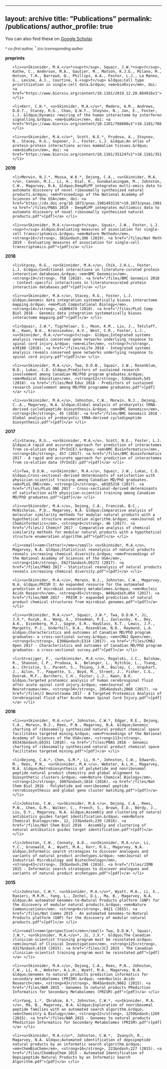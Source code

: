   ---
layout: archive
title: "Publications"
permalink: /publications/
author_profile: true
---

You can also find these on <a href="https://scholar.google.ca/citations?user=o00Z6d0AAAAJ&hl=en&oi=ao">Google Scholar</a>.

<small><em>* co-first author, <sup>†</sup> (co-)corresponding author</em></small>

**preprints**


<ol class="publications" reversed start="26">

    <li><u>Skinnider, M.A.</u>*<sup>†</sup>, Squair, J.W.*<sup>†</sup>, Kathe, C., Anderson, M.A., Gautier, M., Matson, K.J.E., Milano, M., Hutson, T.H., Barraud, Q., Phillips, A.A., Foster, L.J., La Manno, G., Levine, A.J., Courtine, G.<sup>†</sup> &ldquo;Cell type prioritization in single-cell data.&rdquo; <em>bioRxiv</em>, doi: <a href="https://www.biorxiv.org/content/10.1101/2019.12.20.884916v1">10.1101/2019.12.20.884916</a>. </li>

    <li>Kerr, C.H.*, <u>Skinnider, M.A.</u>*, Madero, A.M., Andrews, D.D.T., Stacey, R.G., Chan, Q.W.T., Stoynov, N., Jan, E., Foster, L.J. &ldquo;Dynamic rewiring of the human interactome by interferon signalling.&rdquo; <em>bioRxiv</em>, doi: <a href="https://www.biorxiv.org/content/10.1101/766808v1">10.1101/766808</a>. </li>

    <li><u>Skinnider, M.A.</u>*, Scott, N.E.*, Prudova, A., Stoynov, N., Stacey, R.G., Gsponer, J., Foster, L.J. &ldquo;An atlas of protein-protein interactions across mammalian tissues.&rdquo; <em>bioRxiv</em>, doi: <a href="https://www.biorxiv.org/content/10.1101/351247v1">10.1101/351247</a>. </li>

</ol>


**2019**

<ol class="publications" reversed start="23">

    <li>Merwin, N.J.*, Mousa, W.K.*, Dejong, C.A., <u>Skinnider, M.A.</u>, Cannon, M.J., Li, H., Dial, K., Gunabalasingam, M., Johnston, C.W., Magarvey, N.A. &ldquo;DeepRiPP integrates multi-omics data to automate discovery of novel ribosomally synthesized natural products.&rdquo; <em>Proceedings of the National Academy of Sciences of the USA</em>, doi: <a href="https://dx.doi.org/10.1073/pnas.1901493116">10.1073/pnas.1901493116</a>.  <a href="/files/PNAS 2019 - DeepRiPP integrates multiomics data to automate discovery of novel ribosomally synthesized natural products.pdf">[pdf]</a> </li>

    <li><u>Skinnider, M.A.</u><sup>†</sup>, Squair, J.W., Foster, L.J.<sup>†</sup> &ldquo;Evaluating measures of association for single-cell transcriptomics.&rdquo; <em>Nature Methods</em>, <strong>16</strong>, 381&ndash;386 (2019). <a href="/files/Nat Meth 2019 - Evaluating measures of association for single-cell transcriptomics.pdf">[pdf]</a> </li>

</ol>

**2018**

<ol class="publications" reversed start="21">

    <li>Stacey, R.G., <u>Skinnider, M.A.</u>, Chik, J.H.L., Foster, L.J. &ldquo;Conditional interactions in literature-curated protein interaction databases.&rdquo; <em>BMC Genomics</em>, <strong>19</strong>, 758 (2018). <a href="/files/BMC Genomics 2018 - Context-specific interactions in literaturecurated protein interaction databases.pdf">[pdf]</a> </li>

    <li><u>Skinnider, M.A.</u>, Stacey, R.G., Foster, L.J. &ldquo;Genomic data integration systematically biases interactome mapping.&rdquo; <em>PLoS Computational Biology</em>, <strong>14</strong>, e1006474 (2018). <a href="/files/PLoS Comp Biol 2018 - Genomic data integration systematically biases interactome mapping.pdf">[pdf]</a> </li>

    <li>Squair, J.W.*, Tigchelaar, S., Moon, K.M., Liu, J., Tetzlaff, W., Kwon, B.K., Krassioukov, A.V., West, C.R., Foster, L.J., <u>Skinnider, M.A.</u>*<sup>†</sup>. &ldquo;Integrated systems analysis reveals conserved gene networks underlying response to spinal cord injury.&rdquo; <em>eLife</em>, <strong>7</strong>, e39188 (2018). <a href="/files/eLife 2018 - Integrated systems analysis reveals conserved gene networks underlying response to spinal cord injury.pdf">[pdf]</a> </li>

    <li><u>Skinnider, M.A.</u>, Twa, D.D.W., Squair, J.W., Rosenblum, N.D., Lukac, C.D. &ldquo;Predictors of sustained research involvement among Canadian MD/PhD program graduates.&rdquo; <em>Medical Education</em>, <strong>52</strong>, 536&ndash;545 (2018). <a href="/files/Med Educ 2018 - Predictors of sustained research involvement among MD/PhD programme graduates.pdf">[pdf]</a> </li>

    <li><u>Skinnider, M.A.</u>, Johnston, C.W., Merwin, N.J., Dejong, C..A., Magarvey, N.A. &ldquo;Global analysis of prokaryotic tRNA-derived cyclodipeptide biosynthesis.&rdquo; <em>BMC Genomics</em>, <strong>19</strong>, 45 (2018). <a href="/files/BMC Genomics 2018 - Global analysis of prokaryotic tRNA-derived cyclodipeptide biosynthesis.pdf">[pdf]</a> </li>

</ol>

**2017**

<ol class="publications" reversed start="16">

    <li>Stacey, R.G., <u>Skinnider, M.A.</u>, Scott, N.E., Foster, L.J. &ldquo;A rapid and accurate approach for prediction of interactomes from co-elution data (PrInCE).&rdquo; <em>BMC Bioinformatics</em>, <strong>18</strong>, 457 (2017). <a href="/files/BMC Bioinformatics 2017 - A rapid and accurate approach for prediction of interactomes from co-elution data (PrInCE).pdf">[pdf]</a> </li>

    <li>Twa, D.D.W., <u>Skinnider, M.A.</u>, Squair, J.W., Lukac, C.D. &ldquo;Cross-sectional-derived determinants of satisfaction with physician-scientist training among Canadian MD/PhD graduates. <em>PLoS ONE</em>, <strong>12</strong>, e0185218 (2017). <a href="/files/PLoS ONE 2017 - Cross-sectional-derived determinants of satisfaction with physician-scientist training among Canadian MD/PhD graduates.pdf">[pdf]</a> </li>

    <li><u>Skinnider, M.A.</u>, Dejong, C.A., Franczak, B.C., McNicholas, P.D., Magarvey, N.A. &ldquo;Comparative analysis of molecular similarity methods for modular natural products with a hypothetical structure enumeration algorithm.&rdquo; <em>Journal of Cheminformatics</em>, <strong>9</strong>, 46 (2017). <a href="/files/J Cheminf 2017 - Comparative analysis of chemical similarity methods for modular natural products with a hypothetical structure enumeration algorithm.pdf">[pdf]</a> </li>

    <li><small><em>(letter)</em></small> <u>Skinnider, M.A.</u>, Magarvey, N.A. &ldquo;Statistical reanalysis of natural products reveals increasing chemical diversity.&rdquo; <em>Proceedings of the National Academy of Sciences of the USA</em>, <strong>114</strong>, E6271&ndash;E6272 (2017). <a href="/files/PNAS 2017 - Statistical reanalysis of natural products reveals increasing chemical diversity.pdf">[pdf]</a> </li>

    <li><u>Skinnider, M.A.</u>, Merwin, N.J., Johnston, C.W., Magarvey, N.A. &ldquo;PRISM 3: An expanded resource for the automated prediction of microbial secondary metabolomes.&rdquo; <em>Nucleic Acids Research</em>, <strong>45</strong>, W49&ndash;W54 (2017). <a href="/files/NAR 2017 - PRISM 3- expanded prediction of natural product chemical structures from microbial genomes.pdf">[pdf]</a> </li>

    <li><u>Skinnider, M.A.</u>*, Squair, J.W.*, Twa, D.D.W.*, Ji, J.X.*, Kuzyk, A., Wang, X., Steadman, P.E., Zaslavsky, K., Dey, A.K., Eisenberg, M.J., Gagné, E.R., HayGlass, K.T., Lewis, J.F., Margetts, P.J., Underhill, D.A., Rosenblum, N.D., Raymond, L.A. &ldquo;Characteristics and outcomes of Canadian MD/PhD program graduates: a cross-sectional survey.&rdquo; <em>CMAJ Open</em>, <strong>5</strong>, E308&ndash;E314 (2017). <a href="/files/CMAJ Open 2017 - Characteristics and outcomes of Canadian MD/PhD program graduates- a cross-sectional survey.pdf">[pdf]</a> </li>

    <li>Streijger, F., <u>Skinnider, M.A.</u>, Rogalski, J.C., Balshaw, R., Shannon, C.P., Prudova, A., Belanger, L., Ritchie, L., Tsang, A., Christie, S., Parent, S., Thiong, J.M., Bailey, C., Urquhart, J., Ailon, T., Paquette, S., Boyd, M., Street, J., Fisher, C.G., Dvorak, M.F., Borchers, C.H., Foster, L.J., Kwon, B.K. &ldquo;Targeted proteomic analysis of human cerebrospinal fluid after acute spinal cord injury.&rdquo; <em>Journal of Neurotrauma</em>, <strong>34</strong>, 2054&ndash;2068 (2017). <a href="/files/J Neurotrauma 2017 - A Targeted Proteomics Analysis of Cerebrospinal Fluid after Acute Human Spinal Cord Injury.pdf">[pdf]</a> </li>

</ol>

**2016**

<ol class="publications" reversed start="9">

    <li><u>Skinnider, M.A.</u>*, Johnston, C.W.*, Edgar, R.E., Dejong, C.A., Merwin, N.J., Rees, P.N., Magarvey, N.A. &ldquo;Genomic charting of ribosomally synthesized natural product chemical space facilitates targeted mining.&rdquo; <em>Proceedings of the National Academy of Sciences of the USA</em>, <strong>113</strong>, E6343&ndash;E6351 (2016). <a href="/files/PNAS 2016 - Genomic charting of ribosomally synthesized natural product chemical space facilitates targeted mining.pdf">[pdf]</a> </li>

    <li>Dejong, C.A.*, Chen, G.M.*, Li, H.*, Johnston, C.W., Edwards, M., Rees, P.N., <u>Skinnider, M.A.</u>, Webster, A.L.H., Magarvey, N.A. &ldquo;Retrobiosynthesis of polyketide and nonribosomal peptide natural product chemistry and global alignment to biosynthetic clusters.&rdquo; <em>Nature Chemical Biology</em>, <strong>12</strong>, 1007&ndash;1014 (2016). <a href="/files/Nat Chem Biol 2016 - Polyketide and nonribosomal peptide retrobiosynthesis and global gene cluster matching.pdf">[pdf]</a> </li>

    <li>Johnston, C.W., <u>Skinnider, M.A.</u>, Dejong, C.A., Rees, P.N., Chen, G.M., Walker, C., French, S., Brown, E.D., Bérdy, J., Liu, D.Y., Magarvey, N.A. &ldquo;Assembly and clustering of natural antibiotics guides target identification.&rdquo; <em>Nature Chemical Biology</em>, 12, 233&ndash;239 (2016). <a href="/files/Nat Chem Biol 2016 - Assembly and clustering of natural antibiotics guides target identification.pdf">[pdf]</a> </li>

    <li>Johnston, C.W., Connaty, A.D., <u>Skinnider, M.A.</u>, Li, Y.C., Grunwald, A., Wyatt, M.A., Kerr, R.G., Magarvey, N.A. &ldquo;Informatic search strategies to discover analogues and variants of natural product archetypes.&rdquo; <em>Journal of Industrial Microbiology and Biotechnology</em>, <strong>43</strong>, 293&ndash;298 (2016). <a href="/files/JIMB 2015 - Informatic search strategies to discover analogues and variants of natural product archetypes.pdf">[pdf]</a> </li>

</ol>

**2015**

<ol class="publications" reversed>

    <li>Johnston, C.W.*, <u>Skinnider, M.A.</u>*, Wyatt, M.A., Li, X., Ranieri, M.R.M., Yang, L., Zechel, D.L., Ma, B., Magarvey, N.A. &ldquo;An automated Genomes-to-Natural Products platform (GNP) for the discovery of modular natural products.&rdquo; <em>Nature Communications</em>, <strong>6</strong>, 8421 (2015). <a href="/files/Nat Comms 2015 - An automated Genomes-to-Natural Products platform (GNP) for the discovery of modular natural products.pdf">[pdf]</a> </li>

    <li><small><em>(perspective)</em></small> Twa, D.D.W.*, Squair, J.W.*, <u>Skinnider, M.A.</u>*, Ji, J.X.*. &ldquo;The Canadian clinician-scientist training program must be reinstated.&rdquo; <em>Journal of Clinical Investigation</em>, <strong>125</strong>, 4317&ndash;4319 (2015). <a href="/files/JCI 2015 - The Canadian clinician-scientist training program must be reinstated.pdf">[pdf]</a> </li>

    <li><u>Skinnider, M.A.</u>, Dejong, C.A., Rees, P.N., Johnston, C.W., Li, H., Webster, A.L.H., Wyatt, M.A., Magarvey, N.A. &ldquo;Genomes to natural products prediction informatics for secondary metabolomes (PRISM).&rdquo; <em>Nucleic Acids Research</em>, <strong>43</strong>, 9645&ndash;9662 (2015). <a href="/files/NAR 2015 - Genomes to natural products PRediction Informatics for Secondary Metabolomes (PRISM).pdf">[pdf]</a> </li>

    <li>Yang, L.*, Ibrahim, A.*, Johnston, C.W.*, <u>Skinnider, M.A.</u>, Ma, B., Magarvey, N.A. &ldquo;Exploration of nonribosomal peptide families with an automated search algorithm.&rdquo; <em>Chemistry & Biology</em>, <strong>22</strong>, 1259&ndash;1269 (2015). <a href="/files/NAR 2015 - Genomes to natural products PRediction Informatics for Secondary Metabolomes (PRISM).pdf">[pdf]</a> </li>

    <li><u>Skinnider, M.A.</u>*, Johnston, C.W.*,  Zvanych, R., Magarvey, N.A. &ldquo;Automated identification of depsipeptide natural products by an informatic search algorithm.&rdquo; <em>ChemBioChem</em>, <strong>16</strong>, 223&ndash;227 (2015). <a href="/files/ChemBioChem 2015 - Automated Identification of Depsipeptide Natural Products by an Informatic Search Algorithm.pdf">[pdf]</a> </li>

</ol>

